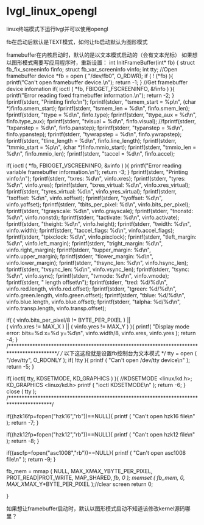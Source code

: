 # lvgl_linux_opengl
linux终端模式下运行lvgl并可以使用opengl



fb在启动后默认是TEXT模式，如何让fb启动默认为图形模式

framebuffer在内核启动时，默认的是以文本模式启动的（会有文本光标）
如果想以图形模式需要写应用程序时，重新设置：
int InitFrameBuffer(int* fb)
{
 struct fb_fix_screeninfo finfo;
 struct fb_var_screeninfo vinfo;
 int tty;
 //Open framebuffer device
 *fb = open ( "/dev/fb0", O_RDWR);
 if ( ! (*fb) ){
 printf("Can't open framebuffer device.\n");
 return -1;
 }
 //Get framebuffer device infomation
 if( ioctl ( *fb, FBIOGET_FSCREENINFO, &amp;finfo ) ){
 printf("Error reading fixed framebuffer information.\n");
 return -2;
 }
 fprintf(stderr, "Printing finfo:\n");
 fprintf(stderr, "tsmem_start = %p\n", (char *)finfo.smem_start);
 fprintf(stderr, "tsmem_len = %d\n", finfo.smem_len);
 fprintf(stderr, "ttype = %d\n", finfo.type);
 fprintf(stderr, "ttype_aux = %d\n", finfo.type_aux);
 fprintf(stderr, "tvisual = %d\n", finfo.visual);
 //fprintf(stderr, "txpanstep = %d\n", finfo.panstep);
 fprintf(stderr, "typanstep = %d\n", finfo.ypanstep);
 fprintf(stderr, "tywrapstep = %d\n", finfo.ywrapstep);
 fprintf(stderr, "tline_length = %d\n", finfo.line_length);
 fprintf(stderr, "tmmio_start = %p\n", (char *)finfo.mmio_start);
 fprintf(stderr, "tmmio_len = %d\n", finfo.mmio_len);
 fprintf(stderr, "taccel = %d\n", finfo.accel);

 if( ioctl ( *fb, FBIOGET_VSCREENINFO, &amp;vinfo ) ){
 printf("Error reading variable framebuffer information.\n");
 return -3;
 }
 fprintf(stderr, "Printing vinfo:\n");
 fprintf(stderr, "txres: %d\n", vinfo.xres);
 fprintf(stderr, "tyres: %d\n", vinfo.yres);
 fprintf(stderr, "txres_virtual: %d\n", vinfo.xres_virtual);
 fprintf(stderr, "tyres_virtual: %d\n", vinfo.yres_virtual);
 fprintf(stderr, "txoffset: %d\n", vinfo.xoffset);
 fprintf(stderr, "tyoffset: %d\n", vinfo.yoffset);
 fprintf(stderr, "tbits_per_pixel: %d\n", vinfo.bits_per_pixel);
 fprintf(stderr, "tgrayscale: %d\n", vinfo.grayscale);
 fprintf(stderr, "tnonstd: %d\n", vinfo.nonstd);
 fprintf(stderr, "tactivate: %d\n", vinfo.activate);
 fprintf(stderr, "theight: %d\n", vinfo.height);
 fprintf(stderr, "twidth: %d\n", vinfo.width);
 fprintf(stderr, "taccel_flags: %d\n", vinfo.accel_flags);
 fprintf(stderr, "tpixclock: %d\n", vinfo.pixclock);
 fprintf(stderr, "tleft_margin: %d\n", vinfo.left_margin);
 fprintf(stderr, "tright_margin: %d\n", vinfo.right_margin);
 fprintf(stderr, "tupper_margin: %d\n", vinfo.upper_margin);
 fprintf(stderr, "tlower_margin: %d\n", vinfo.lower_margin);
 fprintf(stderr, "thsync_len: %d\n", vinfo.hsync_len);
 fprintf(stderr, "tvsync_len: %d\n", vinfo.vsync_len);
 fprintf(stderr, "tsync: %d\n", vinfo.sync);
 fprintf(stderr, "tvmode: %d\n", vinfo.vmode);
 fprintf(stderr, " length offset\n");
 fprintf(stderr, "tred: %d/%d\n", vinfo.red.length, vinfo.red.offset);
 fprintf(stderr, "tgreen: %d/%d\n", vinfo.green.length, vinfo.green.offset);
 fprintf(stderr, "tblue: %d/%d\n", vinfo.blue.length, vinfo.blue.offset);
 fprintf(stderr, "talpha: %d/%d\n", vinfo.transp.length, vinfo.transp.offset);

 if( ( vinfo.bits_per_pixel/8 != BYTE_PER_PIXEL ) || <br> ( vinfo.xres != MAX_X ) || ( vinfo.yres != MAX_Y ) ){
 printf( "Display mode error: bits=%d x=%d y=%d\n", vinfo.width/8, vinfo.xres, vinfo.yres );
 return -4;
 }
 /*******************************************************************************************/
 /* 以下这这段就是设置fb控制台为文本模式 */
 tty = open ( "/dev/tty", O_RDONLY );
 if( !tty ){
 printf ( "Can't open /dev/tty device\n" );
 return -5;
 }

 if( ioctl( tty, KDSETMODE, KD_GRAPHICS ) ){ //KDSETMODE &lt;linux/kd.h&gt;; KD_GRAPHICS &lt;linux/kd.h&gt;
 printf ( "ioctl KDSETMODE\n" );
 return -6;
 }
 close ( tty );
 /****************************************************************************************/

 if((hzk16fp=fopen("hzk16","rb"))==NULL){
 printf ( "Can't open hzk16 file\n" );
 return -7;
 }

 if((hzk12fp=fopen("hzk12","rb"))==NULL){
 printf ( "Can't open hzk12 file\n" );
 return -8;
 }

 if((ascfp=fopen("asc1008","rb"))==NULL){
 printf ( "Can't open asc1008 file\n" );
 return -9;
 }

 fb_mem = mmap ( NULL, MAX_X*MAX_Y*BYTE_PER_PIXEL, PROT_READ|PROT_WRITE, MAP_SHARED, *fb, 0 );
 memset ( fb_mem, 0, MAX_X*MAX_Y*BYTE_PER_PIXEL );//clear screen
 return 0;

}

如果想让framebuffer启动时，默认以图形模式启动不知道该修改kernel源码哪里？

